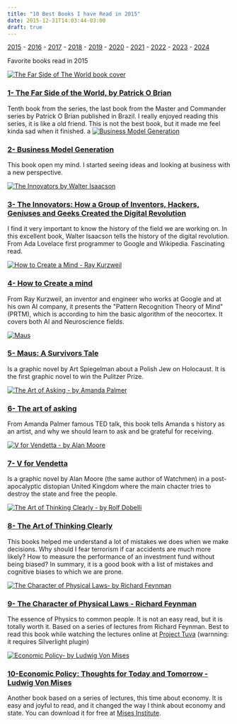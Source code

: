 ```yaml
---
title: "10 Best Books I have Read in 2015"
date: 2015-12-31T14:03:44-03:00
draft: true
---
```



[2015](/library/2015) - [2016](/library/2016) - [2017](/library/2017) - [2018](/library/2018) - [2019](/library/2019) - [2020](/library/2020) - [2021](/library/2021) - [2022](/library/2022) - [2023](/library/2023) - [2024](/library/2024)

Favorite books read in 2015

[![The Far Side of The World book cover](http://ecx.images-amazon.com/images/I/51URJ4Tky%2BL._SX329_BO1,204,203,200_.jpg)](http://www.amazon.com/Side-World-Aubrey-Maturin-Novels/dp/0393308626)
### [1- The Far Side of the World, by Patrick O Brian](http://www.amazon.com/Side-World-Aubrey-Maturin-Novels/dp/0393308626) ###
Tenth book from the series, the last book from the Master and Commander series by Patrick O Brian published in Brazil. I really enjoyed
reading this series, it is like a old friend. This is not the best book, but it made me feel kinda sad when it finished.
a
[![Business Model Generation](http://ecx.images-amazon.com/images/I/61hdwArEEXL._SY392_BO1,204,203,200_.jpg)](http://www.amazon.com/Business-Model-Generation-Visionaries-Challengers/dp/0470876417/ref=sr_1_1?s=books&ie=UTF8&qid=1454634696&sr=1-1&keywords=business+model+generation)
### [2- Business Model Generation](http://www.amazon.com/Business-Model-Generation-Visionaries-Challengers/dp/0470876417/ref=sr_1_1?s=books&ie=UTF8&qid=1454634696&sr=1-1&keywords=business+model+generation) ###
This book open my mind. I started seeing ideas and looking at business with a new perspective.

[![The Innovators by Walter Isaacson](http://ecx.images-amazon.com/images/I/519KsxAU05L._SX332_BO1,204,203,200_.jpg)](http://www.amazon.com/Innovators-Hackers-Geniuses-Created-Revolution/dp/147670869X/ref=sr_1_1?ie=UTF8&qid=1454675859&sr=8-1&keywords=THE+INNOVATORS%3A+HOW+A+GROUP+OF+INVENTORS%2C+HACKERS%2C+GENIUSES+AND+GEEKS+CREATED+THE+DIGITAL+REVOLUTION)
### [3- The Innovators: How a Group of Inventors, Hackers, Geniuses and Geeks Created the Digital Revolution](http://www.amazon.com/Innovators-Hackers-Geniuses-Created-Revolution/dp/147670869X/ref=sr_1_1?ie=UTF8&qid=1454675859&sr=8-1&keywords=THE+INNOVATORS%3A+HOW+A+GROUP+OF+INVENTORS%2C+HACKERS%2C+GENIUSES+AND+GEEKS+CREATED+THE+DIGITAL+REVOLUTION) ###
I find it very important to know the history of the field we are working on. In this excellent book, Walter Isaacson tells the history of
the digital revolution. From Ada Lovelace first programmer to Google and Wikipedia. Fascinating read.

[![How to Create a Mind - Ray Kurzweil ](http://ecx.images-amazon.com/images/I/41PvWdPSBYL._SX324_BO1,204,203,200_.jpg)](http://www.amazon.com/How-Create-Mind-Thought-Revealed/dp/0143124048/ref=sr_1_1?s=books&ie=UTF8&qid=1454676007&sr=1-1&keywords=how+to+create+a+mind)
### [4- How to Create a mind](http://www.amazon.com/How-Create-Mind-Thought-Revealed/dp/0143124048/ref=sr_1_1?s=books&ie=UTF8&qid=1454676007&sr=1-1&keywords=how+to+create+a+mind) ###
From Ray Kurzweil, an inventor and engineer who works at Google and at his own AI company, it presents the "Pattern Recognition Theory of 
Mind" (PRTM), which is according to him the basic algorithm of the neocortex. It covers both AI and Neuroscience fields.

[![Maus](http://ecx.images-amazon.com/images/I/511P7Afzw8L._SX349_BO1,204,203,200_.jpg)](http://www.amazon.com/My-Father-Bleeds-History-Maus/dp/0394747232/ref=sr_1_1?s=books&ie=UTF8&qid=1454676126&sr=1-1&keywords=MAUS%3A+A+SURVIVORS+TALE)
### [5- Maus: A Survivors Tale](http://www.amazon.com/My-Father-Bleeds-History-Maus/dp/0394747232/ref=sr_1_1?s=books&ie=UTF8&qid=1454676126&sr=1-1&keywords=MAUS%3A+A+SURVIVORS+TALE) ###
Is a graphic novel by Art Spiegelman about a Polish Jew on Holocaust. It is the first graphic novel to win the Pulitzer Prize.

[![The Art of Asking - by Amanda Palmer](http://ecx.images-amazon.com/images/I/51Fb1XXABdL._SX326_BO1,204,203,200_.jpg)](http://www.amazon.com/Art-Asking-Learned-Worrying-People/dp/1455581097/ref=sr_1_1?s=books&ie=UTF8&qid=1454676416&sr=1-1&keywords=the+art+of+asking)
### [6- The art of asking](http://www.amazon.com/Art-Asking-Learned-Worrying-People/dp/1455581097/ref=sr_1_1?s=books&ie=UTF8&qid=1454676416&sr=1-1&keywords=the+art+of+asking) ###
From Amanda Palmer famous TED talk, this book tells Amanda s history as an artist, and why we should learn to ask and be grateful for 
receiving.

[![V for Vendetta - by Alan Moore](http://ecx.images-amazon.com/images/I/51cVJz0NHbL._SX332_BO1,204,203,200_.jpg)](http://www.amazon.com/V-Vendetta-Alan-Moore/dp/140120841X/ref=sr_1_1?s=books&ie=UTF8&qid=1454676500&sr=1-1&keywords=v+for+vendetta)
### [7- V for Vendetta](http://www.amazon.com/V-Vendetta-Alan-Moore/dp/140120841X/ref=sr_1_1?s=books&ie=UTF8&qid=1454676500&sr=1-1&keywords=v+for+vendetta) ###
Is a graphic novel by Alan Moore (the same author of Watchmen) in a post-apocalyptic distopian United Kingdom where the main chacter tries
to destroy the state and free the people.

[![The Art of Thinking Clearly - by Rolf Dobelli](http://ecx.images-amazon.com/images/I/41079pBDabL._SX331_BO1,204,203,200_.jpg)](http://www.amazon.com/Art-Thinking-Clearly-Rolf-Dobelli/dp/0062219693/ref=sr_1_1?s=books&ie=UTF8&qid=1454676519&sr=1-1&keywords=The+Art+of+Thinking+Clearly)
### [8- The Art of Thinking Clearly](http://www.amazon.com/Art-Thinking-Clearly-Rolf-Dobelli/dp/0062219693/ref=sr_1_1?s=books&ie=UTF8&qid=1454676519&sr=1-1&keywords=The+Art+of+Thinking+Clearly) ###
This books helped me understand a lot of mistakes we does when we make decisions. Why should I fear terrorism if car accidents are much
more likely? How to measure the performance of an investment fund without being biased? In summary, it is a good book with a list of 
mistakes and cognitive biases to which we are prone.

[![The Character of Physical Laws- by Richard Feynman](http://ecx.images-amazon.com/images/I/4128X39XDVL._SX320_BO1,204,203,200_.jpg)](http://www.amazon.com/Character-Physical-Messenger-Lectures-1964/dp/0262560038/ref=sr_1_1?s=books&ie=UTF8&qid=1454676597&sr=1-1&keywords=THE+CHARACTER+OF+PHYSICAL+LAWS+-+RICHARD+FEYNMAN)
### [9- The Character of Physical Laws - Richard Feynman](http://www.amazon.com/Character-Physical-Messenger-Lectures-1964/dp/0262560038/ref=sr_1_1?s=books&ie=UTF8&qid=1454676597&sr=1-1&keywords=THE+CHARACTER+OF+PHYSICAL+LAWS+-+RICHARD+FEYNMAN) ###
The essence of Physics to common people. It is not an easy read, but it is totally worth it. Based on a series of lectures from Richard
Feynman. Best to read this book while watching the lectures online at [Project Tuva](http://research.microsoft.com/apps/tools/tuva/)
(warnning: it requires Silverlight plugin)

[![Economic Policy- by Ludwig Von Mises](http://ecx.images-amazon.com/images/I/51c051trVtL._SX322_BO1,204,203,200_.jpg)](http://www.amazon.com/Economic-Policy-Thoughts-Today-Tomorrow/dp/1933550015/ref=sr_1_1?s=books&ie=UTF8&qid=1454676611&sr=1-1&keywords=ECONOMIC+POLICY%3A+THOUGHTS+FOR+TODAY+AND+TOMORROW+-+LUDWIG+VON+MISES)
### [10-Economic Policy: Thoughts for Today and Tomorrow - Ludwig Von Mises](http://www.amazon.com/Economic-Policy-Thoughts-Today-Tomorrow/dp/1933550015/ref=sr_1_1?s=books&ie=UTF8&qid=1454676611&sr=1-1&keywords=ECONOMIC+POLICY%3A+THOUGHTS+FOR+TODAY+AND+TOMORROW+-+LUDWIG+VON+MISES)  ###
Another book based on a series of lectures, this time about economy. It is easy and joyful to read, and it changed the way I think about
economy and state. You can download it for free at [Mises Institute](https://mises.org/library/economic-policy-thoughts-today-and-tomorrow).
